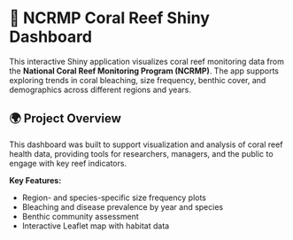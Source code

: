 # 🪸 NCRMP Coral Reef Shiny Dashboard

This interactive Shiny application visualizes coral reef monitoring data from the **National Coral Reef Monitoring Program (NCRMP)**. The app supports exploring trends in coral bleaching, size frequency, benthic cover, and demographics across different regions and years.

## 🌍 Project Overview

This dashboard was built to support visualization and analysis of coral reef health data, providing tools for researchers, managers, and the public to engage with key reef indicators.

**Key Features:**
- Region- and species-specific size frequency plots
- Bleaching and disease prevalence by year and species
- Benthic community assessment
- Interactive Leaflet map with habitat data
